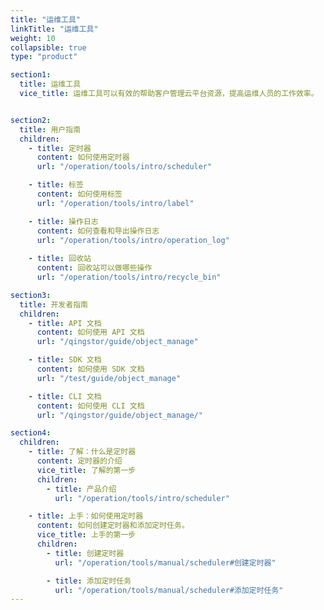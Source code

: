 ```yaml
---
title: "运维工具"
linkTitle: "运维工具"
weight: 10
collapsible: true
type: "product"

section1:
  title: 运维工具
  vice_title: 运维工具可以有效的帮助客户管理云平台资源，提高运维人员的工作效率。


section2:
  title: 用户指南
  children:
    - title: 定时器
      content: 如何使用定时器
      url: "/operation/tools/intro/scheduler"

    - title: 标签
      content: 如何使用标签
      url: "/operation/tools/intro/label"

    - title: 操作日志
      content: 如何查看和导出操作日志
      url: "/operation/tools/intro/operation_log"
    
    - title: 回收站
      content: 回收站可以做哪些操作
      url: "/operation/tools/intro/recycle_bin"

section3:
  title: 开发者指南
  children:
    - title: API 文档
      content: 如何使用 API 文档
      url: "/qingstor/guide/object_manage"

    - title: SDK 文档
      content: 如何使用 SDK 文档
      url: "/test/guide/object_manage"

    - title: CLI 文档
      content: 如何使用 CLI 文档
      url: "/qingstor/guide/object_manage/"

section4:
  children:
    - title: 了解：什么是定时器
      content: 定时器的介绍
      vice_title: 了解的第一步
      children:
        - title: 产品介绍
          url: "/operation/tools/intro/scheduler" 

    - title: 上手：如何使用定时器
      content: 如何创建定时器和添加定时任务。
      vice_title: 上手的第一步
      children: 
        - title: 创建定时器
          url: "/operation/tools/manual/scheduler#创建定时器"

        - title: 添加定时任务
          url: "/operation/tools/manual/scheduler#添加定时任务"
---
```


<!-- type: "product" 这个参数表明这是一个产品index页面 -->
<!-- section1 为产品index页面 主标题 副标题 video  video_img为视频图片  -->
<!-- section2 为产品index页面 第一个大块的用户文档配置  -->
<!-- section3 为产品index页面 第二个大块的开发者文档配置  -->
<!-- section4 为产品index页面 第三个大块的学习路径配置  -->